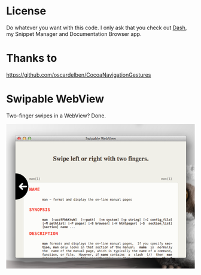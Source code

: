 License
==============
Do whatever you want with this code. I only ask that you check out [Dash](http://kapeli.com/dash), my Snippet Manager and Documentation Browser app.

Thanks to
==============
https://github.com/oscardelben/CocoaNavigationGestures

Swipable WebView
==================

Two-finger swipes in a WebView? Done.

![Screenshot](https://github.com/Kapeli/SwipableWebView/raw/master/Preview.png)
